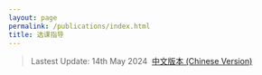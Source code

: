 ```yaml
---
layout: page
permalink: /publications/index.html
title: 选课指导
---
```


> Lastest Update: 14th May 2024&nbsp;  [中文版本 (Chinese Version)](https://zju-robotics.github.io/file/publications-zh/)


